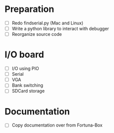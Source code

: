# Preparation
- [ ] Redo findserial.py (Mac and Linux)
- [ ] Write a python library to interact with debugger
- [ ] Reorganize source code

# I/O board
- [ ] I/O using PIO
- [ ] Serial
- [ ] VGA
- [ ] Bank switching
- [ ] SDCard storage

# Documentation
- [ ] Copy documentation over from Fortuna-Box
